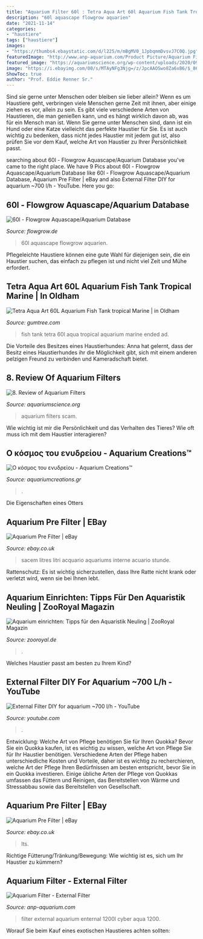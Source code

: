 ```yaml
---
title: "Aquarium Filter 60l : Tetra Aqua Art 60l Aquarium Fish Tank Tropical Marine"
description: "60l aquascape flowgrow aquarien"
date: "2021-11-14"
categories:
- "haustiere"
tags: ["haustiere"]
images:
- "https://thumbs4.ebaystatic.com/d/l225/m/mBgMV0_1JpbqmmDvsvJ7C0Q.jpg"
featuredImage: "http://www.anp-aquarium.com/Product Picture/Aquarium Filter/external filter/AF-301_L.gif"
featured_image: "https://aquariumscience.org/wp-content/uploads/2020/09/Filters.jpg"
image: "https://i.ebayimg.com/00/s/MTAyNFg3Njg=/z/JpcAAOSwo8Za6xB6/$_86.JPG"
ShowToc: true
author: "Prof. Eddie Renner Sr."
---
```



Sind sie gerne unter Menschen oder bleiben sie lieber allein?
Wenn es um Haustiere geht, verbringen viele Menschen gerne Zeit mit ihnen, aber einige ziehen es vor, allein zu sein. Es gibt viele verschiedene Arten von Haustieren, die man genießen kann, und es hängt wirklich davon ab, was für ein Mensch man ist. Wenn Sie gerne unter Menschen sind, dann ist ein Hund oder eine Katze vielleicht das perfekte Haustier für Sie. Es ist auch wichtig zu bedenken, dass nicht jedes Haustier mit jedem gut ist, also prüfen Sie vor dem Kauf, welche Art von Haustier zu Ihrer Persönlichkeit passt.

	

		
searching about 60l - Flowgrow Aquascape/Aquarium Database you've came to the right place. We have 9 Pics about 60l - Flowgrow Aquascape/Aquarium Database like 60l - Flowgrow Aquascape/Aquarium Database, Aquarium Pre Filter | eBay and also External Filter DIY for aquarium ~700 l/h - YouTube. Here you go:
		
    
## 60l - Flowgrow Aquascape/Aquarium Database

<img loading=lazy src="https://www.flowgrow.de/db/images/tanks/detail/60l-51599cdc7efe9.jpg" onerror="this.onerror=null;this.src='https://tse1.mm.bing.net/th?id=OIP.F9X2M-DVuBQRIz_6x8DMywHaFj&amp;pid=15.1';" alt="60l - Flowgrow Aquascape/Aquarium Database">

_Source: flowgrow.de_

>60l aquascape flowgrow aquarien. 

	

Pflegeleichte Haustiere können eine gute Wahl für diejenigen sein, die ein Haustier suchen, das einfach zu pflegen ist und nicht viel Zeit und Mühe erfordert.

    
## Tetra Aqua Art 60L Aquarium Fish Tank Tropical Marine | In Oldham

<img loading=lazy src="https://i.ebayimg.com/00/s/MTAyNFg3Njg=/z/JpcAAOSwo8Za6xB6/$_86.JPG" onerror="this.onerror=null;this.src='https://tse2.mm.bing.net/th?id=OIP.NelV1_P_hmvyecjKU46LrwHaJ4&amp;pid=15.1';" alt="Tetra Aqua Art 60L Aquarium Fish Tank tropical Marine | in Oldham">

_Source: gumtree.com_

>fish tank tetra 60l aqua tropical aquarium marine ended ad. 

	

Die Vorteile des Besitzes eines Haustierhundes: Anna hat gelernt, dass der Besitz eines Haustierhundes ihr die Möglichkeit gibt, sich mit einem anderen pelzigen Freund zu verbinden und Kameradschaft bietet.

    
## 8. Review Of Aquarium Filters

<img loading=lazy src="https://aquariumscience.org/wp-content/uploads/2020/09/Filters.jpg" onerror="this.onerror=null;this.src='https://tse1.mm.bing.net/th?id=OIP.GWV2k5k8SVGQex5lsC-fIQHaDz&amp;pid=15.1';" alt="8. Review of Aquarium Filters">

_Source: aquariumscience.org_

>aquarium filters scam. 

	

Wie wichtig ist mir die Persönlichkeit und das Verhalten des Tieres? Wie oft muss ich mit dem Haustier interagieren?

    
## Ο κόσμος του ενυδρείου - Aquarium Creations™

<img loading=lazy src="https://aquariumcreations.gr/wp-content/uploads/2019/10/Aquarium-Filter-800x800.jpg" onerror="this.onerror=null;this.src='https://tse2.mm.bing.net/th?id=OIP.O9MPz7PwpjYYc9TcNVmvWAHaHa&amp;pid=15.1';" alt="Ο κόσμος του ενυδρείου - Aquarium Creations™">

_Source: aquariumcreations.gr_

>. 

	

Die Eigenschaften eines Otters

    
## Aquarium Pre Filter | EBay

<img loading=lazy src="http://i.ebayimg.com/00/s/NTAwWDQxNg==/z/6zkAAOxyNo9SyIpu/$_3.JPG?set_id=2" onerror="this.onerror=null;this.src='https://tse1.mm.bing.net/th?id=OIP.eoCg2T6eg_SkT66YWMrZLQAAAA&amp;pid=15.1';" alt="Aquarium Pre Filter | eBay">

_Source: ebay.co.uk_

>sacem litres litri acquario aquariums interne acuario stunde. 

	

Rattenschutz: Es ist wichtig sicherzustellen, dass Ihre Ratte nicht krank oder verletzt wird, wenn sie bei Ihnen lebt.

    
## Aquarium Einrichten: Tipps Für Den Aquaristik Neuling | ZooRoyal Magazin

<img loading=lazy src="https://www.zooroyal.de/magazin/wp-content/uploads/2016/01/Aquarium-einrichten-geändert-760x560.jpg" onerror="this.onerror=null;this.src='https://tse3.mm.bing.net/th?id=OIP.7uP9eQ08OpJHFkYS4xHLLAHaFd&amp;pid=15.1';" alt="Aquarium einrichten: Tipps für den Aquaristik Neuling | ZooRoyal Magazin">

_Source: zooroyal.de_

>. 

	

Welches Haustier passt am besten zu Ihrem Kind?

    
## External Filter DIY For Aquarium ~700 L/h - YouTube

<img loading=lazy src="https://i.ytimg.com/vi/2bol8DowsjQ/maxresdefault.jpg" onerror="this.onerror=null;this.src='https://tse4.mm.bing.net/th?id=OIP.RF7xjYtlcJGJEBjCFO767QFNC7&amp;pid=15.1';" alt="External Filter DIY for aquarium ~700 l/h - YouTube">

_Source: youtube.com_

>. 

	

Entwicklung: Welche Art von Pflege benötigen Sie für Ihren Quokka?
Bevor Sie ein Quokka kaufen, ist es wichtig zu wissen, welche Art von Pflege Sie für Ihr Haustier benötigen. Verschiedene Arten der Pflege haben unterschiedliche Kosten und Vorteile, daher ist es wichtig zu recherchieren, welche Art der Pflege Ihren Bedürfnissen am besten entspricht, bevor Sie in ein Quokka investieren. Einige übliche Arten der Pflege von Quokkas umfassen das Füttern und Reinigen, das Bereitstellen von Wärme und Stressabbau sowie das Bereitstellen von Gesellschaft.

    
## Aquarium Pre Filter | EBay

<img loading=lazy src="https://thumbs4.ebaystatic.com/d/l225/m/mBgMV0_1JpbqmmDvsvJ7C0Q.jpg" onerror="this.onerror=null;this.src='https://tse2.mm.bing.net/th?id=OIP.ZUwPDRmQXVnSUs0kuWB46gAAAA&amp;pid=15.1';" alt="Aquarium Pre Filter | eBay">

_Source: ebay.co.uk_

>lts. 

	

Richtige Fütterung/Tränkung/Bewegung: Wie wichtig ist es, sich um Ihr Haustier zu kümmern?

    
## Aquarium Filter - External Filter

<img loading=lazy src="http://www.anp-aquarium.com/Product Picture/Aquarium Filter/external filter/AF-301_L.gif" onerror="this.onerror=null;this.src='https://tse1.mm.bing.net/th?id=OIP.jsePp4Nky98uZ9n31puQtwAAAA&amp;pid=15.1';" alt="Aquarium Filter - External Filter">

_Source: anp-aquarium.com_

>filter external aquarium enternal 1200l cyber aqua 1200. 

	

Worauf Sie beim Kauf eines exotischen Haustieres achten sollten:

